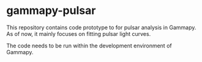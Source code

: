 # gammapy-pulsar

This repository contains code prototype to for pulsar analysis in Gammapy. 
As of now, it mainly focuses on fitting pulsar light curves. 

The code needs to be run within the development environment of Gammapy.
